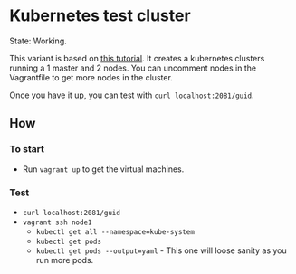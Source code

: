 # Kubernetes test cluster

State: Working.

This variant is based on [this tutorial](https://blog.alexellis.io/kubernetes-in-10-minutes/). It creates a kubernetes clusters running a 1 master and 2 nodes. You can uncomment nodes in the Vagrantfile to get more nodes in the cluster.

Once you have it up, you can test with `curl localhost:2081/guid`.

## How

### To start

* Run `vagrant up` to get the virtual machines.

### Test

* `curl localhost:2081/guid`
* `vagrant ssh node1`
  * `kubectl get all --namespace=kube-system`
  * `kubectl get pods`
  * `kubectl get pods --output=yaml` - This one will loose sanity as you run more pods.
